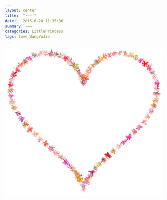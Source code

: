 ```yaml
---
layout: center
title:  "·——·"
date:   2015-6-24 11:35:36
summary: ·——·
categories: LittlePrincess
tags: love WangYuJie
---
```


![Love](https://github.com/ironicstone/ironicstone.github.io/raw/master/image/love/love.png)
